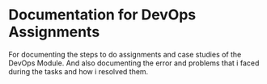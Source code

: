 # Documentation for DevOps Assignments
For documenting the steps to do assignments and case studies of the DevOps Module. And also documenting the error and problems that i faced during the tasks and how i resolved them.
